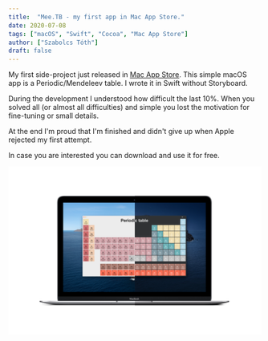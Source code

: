 ```yaml
---
title:  "Mee.TB - my first app in Mac App Store."
date: 2020-07-08
tags: ["macOS", "Swift", "Cocoa", "Mac App Store"]
author: ["Szabolcs Tóth"]
draft: false
---
```


My first side-project just released in [Mac App Store](https://apps.apple.com/hu/app/mee-tb/id1519289451?mt=12). This simple macOS app is a Periodic/Mendeleev table. I wrote it in Swift without Storyboard.

During the development I understood how difficult the last 10%. When you solved all (or almost all difficulties) and simple you lost the motivation for fine-tuning or small details.

At the end I'm proud that I'm finished and didn't give up when Apple rejected my first attempt.

In case you are interested you can download and use it for free.

![MacBook](/images/MeeTb.svg)
